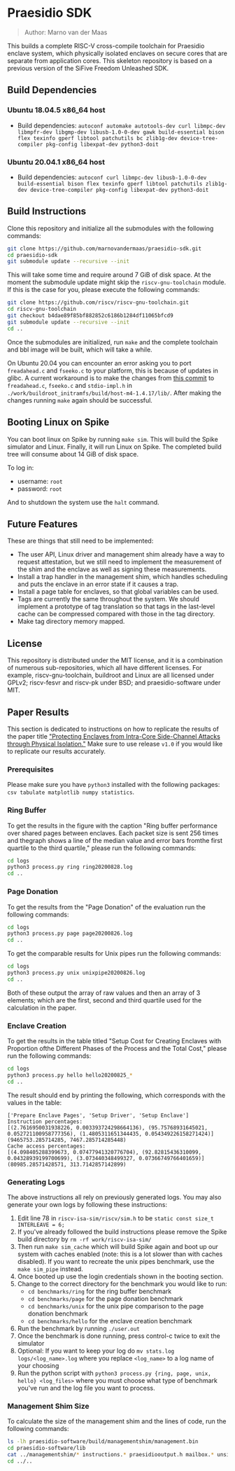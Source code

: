 # Praesidio SDK
> Author: Marno van der Maas

This builds a complete RISC-V cross-compile toolchain for Praesidio enclave system, which physically isolated enclaves on secure cores that are separate from application cores. This skeleton repository is based on a previous version of the SiFive Freedom Unleashed SDK.

## Build Dependencies

### Ubuntu 18.04.5 x86_64 host

- Build dependencies: `autoconf automake autotools-dev curl libmpc-dev libmpfr-dev libgmp-dev libusb-1.0-0-dev gawk build-essential bison flex texinfo gperf libtool patchutils bc zlib1g-dev device-tree-compiler pkg-config libexpat-dev python3-doit`

### Ubuntu 20.04.1 x86_64 host

- Build dependencies: `autoconf curl libmpc-dev libusb-1.0-0-dev build-essential bison flex texinfo gperf libtool patchutils zlib1g-dev device-tree-compiler pkg-config libexpat-dev python3-doit`

## Build Instructions

Clone this repository and initialize all the submodules with the following commands:

```bash
git clone https://github.com/marnovandermaas/praesidio-sdk.git
cd praesidio-sdk
git submodule update --recursive --init
```

This will take some time and require around 7 GiB of disk space. At the moment the submodule update might skip the `riscv-gnu-toolchain` module. If this is the case for you, please execute the following commands:

```bash
git clone https://github.com/riscv/riscv-gnu-toolchain.git
cd riscv-gnu-toolchain
git checkout b4dae89f85bf882852c6186b1284df11065bfcd9
git submodule update --recursive --init
cd ..
```

Once the submodules are initialized, run `make` and the complete toolchain and bbl image will be built, which will take a while.

On Ubuntu 20.04 you can encounter an error asking you to port `freadahead.c` and `fseeko.c` to your platform, this is because of updates in glibc. A current workaround is to make the changes from [this commit](https://github.com/coreutils/gnulib/commit/4af4a4a71827c0bc5e0ec67af23edef4f15cee8e) to `freadahead.c`, `fseeko.c` and `stdio-impl.h` in `./work/buildroot_initramfs/build/host-m4-1.4.17/lib/`. After making the changes running `make` again should be successful.

## Booting Linux on Spike

You can boot linux on Spike by running `make sim`. This will build the Spike simulator and Linux. Finally, it will run Linux on Spike. The completed build tree will consume about 14 GiB of disk space.

To log in:
- username: `root`
- password: `root`

And to shutdown the system use the `halt` command.

## Future Features
These are things that still need to be implemented:
- The user API, Linux driver and management shim already have a way to request attestation, but we still need to implement the measurement of the shim and the enclave as well as signing these measurements.
- Install a trap handler in the management shim, which handles scheduling and puts the enclave in an error state if it causes a trap.
- Install a page table for enclaves, so that global variables can be used.
- Tags are currently the same throughout the system. We should implement a prototype of tag translation so that tags in the last-level cache can be compressed compared with those in the tag directory.
- Make tag directory memory mapped.

## License
This repository is distributed under the MIT license, and it is a combination of numerous sub-repositories, which all have different licenses. For example, riscv-gnu-toolchain, buildroot and Linux are all licensed under GPLv2; riscv-fesvr and riscv-pk under BSD; and praesidio-software under MIT.

## Paper Results
This section is dedicated to instructions on how to replicate the results of the paper title ["Protecting Enclaves from Intra-Core Side-Channel Attacks through Physical Isolation."](https://doi.org/10.1145/3411505.3418437) Make sure to use release `v1.0` if you would like to replicate our results accurately.

### Prerequisites
Please make sure you have `python3` installed with the following packages: `csv tabulate matplotlib numpy statistics`.

### Ring Buffer
To get the results in the figure with the caption "Ring buffer performance over shared pages between enclaves. Each packet size is sent 256 times and thegraph shows a line of the median value and error bars fromthe first quartile to the third quartile," please run the following commands:
```bash
cd logs
python3 process.py ring ring20200828.log
cd ..
```

### Page Donation
To get the results from the "Page Donation" of the evaluation run the following commands:
```bash
cd logs
python3 process.py page page20200826.log
cd ..
```

To get the comparable results for Unix pipes run the following commands:
```bash
cd logs
python3 process.py unix unixpipe20200826.log
cd ..
```

Both of these output the array of raw values and then an array of 3 elements; which are the first, second and third quartile used for the calculation in the paper.

### Enclave Creation
To get the results in the table titled "Setup Cost for Creating Enclaves with Proportion ofthe Different Phases of the Process and the Total Cost," please run the following commands:
```bash
cd logs
python3 process.py hello hello20200825_*
cd ..
```

The result should end by printing the following, which corresponds with the values in the table:
```
['Prepare Enclave Pages', 'Setup Driver', 'Setup Enclave']
Instruction percentages:
[(2.7616950031938226, 0.003393724298664136), (95.75768931645021, 0.052721100958777356), (1.4805311651344435, 0.054349226158271424)]
(9465753.285714285, 7467.285714285448)
Cache access percentages:
[(4.098405288399673, 0.07477941320776704), (92.82815436310099, 0.04328939199700699), (3.073440348499327, 0.07366749766401659)]
(80985.28571428571, 313.7142857142899)
```

### Generating Logs
The above instructions all rely on previously generated logs. You may also generate your own logs by following these instructions:
1. Edit line 78 in `riscv-isa-sim/riscv/sim.h` to be `static const size_t INTERLEAVE = 6;`
1. If you've already followed the build instructions please remove the Spike build directory by `rm -rf work/riscv-isa-sim/`
1. Then run `make sim_cache` which will build Spike again and boot up our system with caches enabled (note: this is a lot slower than with caches disabled). If you want to recreate the unix pipes benchmark, use the `make sim_pipe` instead.
1. Once booted up use the login credentials shown in the booting section.
1. Change to the correct directory for the benchmark you would like to run:
    * `cd benchmarks/ring` for the ring buffer benchmark
    * `cd benchmarks/page` for the page donation benchmark
    * `cd benchmarks/unix` for the unix pipe comparison to the page donation benchmark
    * `cd benchmarks/hello` for the enclave creation benchmark
1. Run the benchmark by running `./user.out`
1. Once the benchmark is done running, press control-c twice to exit the simulator
1. Optional: If you want to keep your log do `mv stats.log logs/<log_name>.log` where you replace `<log_name>` to a log name of your choosing
1. Run the python script with `python3 process.py {ring, page, unix, hello} <log_files>` where you must choose what type of benchmark you've run and the log file you want to process.

### Management Shim Size
To calculate the size of the management shim and the lines of code, run the following commands:
```bash
ls -lh praesidio-software/build/managementshim/management.bin
cd praesidio-software/lib
cat ../managementshim/* instructions.* praesidiooutput.h mailbox.* unsignedinteger.h enclaveLibrary.h praesidiopage.h praesidiooutput.* | sed '/^\s*$/d' | wc -l
cd ../..
```

